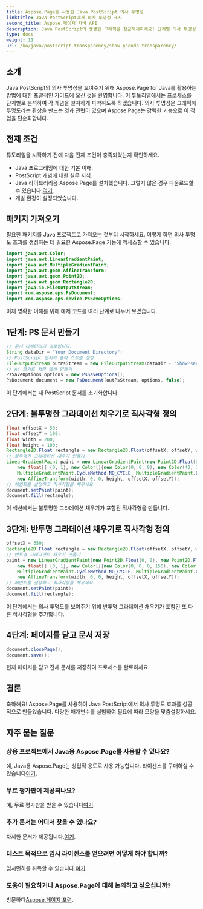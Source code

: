 ```yaml
---
title: Aspose.Page를 사용한 Java PostScript 의사 투명성
linktitle: Java PostScript에서 의사 투명성 표시
second_title: Aspose.페이지 자바 API
description: Java PostScript의 생생한 그래픽을 잠금해제하세요! 단계별 의사 투명성 생성에 대한 Aspose.Page 튜토리얼을 따르십시오. 지금 다운로드하세요!
type: docs
weight: 11
url: /ko/java/postscript-transparency/show-pseudo-transparency/
---
```

## 소개
Java PostScript의 의사 투명성을 보여주기 위해 Aspose.Page for Java를 활용하는 방법에 대한 포괄적인 가이드에 오신 것을 환영합니다. 이 튜토리얼에서는 프로세스를 단계별로 분석하여 각 개념을 철저하게 파악하도록 하겠습니다. 의사 투명성은 그래픽에 투명도라는 환상을 만드는 것과 관련이 있으며 Aspose.Page는 강력한 기능으로 이 작업을 단순화합니다.
## 전제 조건
튜토리얼을 시작하기 전에 다음 전제 조건이 충족되었는지 확인하세요.
- Java 프로그래밍에 대한 기본 이해.
- PostScript 개념에 대한 실무 지식.
-  Java 라이브러리용 Aspose.Page를 설치했습니다. 그렇지 않은 경우 다운로드할 수 있습니다.[여기](https://releases.aspose.com/page/java/).
- 개발 환경이 설정되었습니다.
## 패키지 가져오기
필요한 패키지를 Java 프로젝트로 가져오는 것부터 시작하세요. 이렇게 하면 의사 투명도 효과를 생성하는 데 필요한 Aspose.Page 기능에 액세스할 수 있습니다.
```java
import java.awt.Color;
import java.awt.LinearGradientPaint;
import java.awt.MultipleGradientPaint;
import java.awt.geom.AffineTransform;
import java.awt.geom.Point2D;
import java.awt.geom.Rectangle2D;
import java.io.FileOutputStream;
import com.aspose.eps.PsDocument;
import com.aspose.eps.device.PsSaveOptions;
```
이제 명확한 이해를 위해 예제 코드를 여러 단계로 나누어 보겠습니다.
## 1단계: PS 문서 만들기
```java
// 문서 디렉터리의 경로입니다.
String dataDir = "Your Document Directory";
// PostScript 문서의 출력 스트림 생성
FileOutputStream outPsStream = new FileOutputStream(dataDir + "ShowPseudoTransparency_outPS.ps");
// A4 크기로 저장 옵션 만들기
PsSaveOptions options = new PsSaveOptions();
PsDocument document = new PsDocument(outPsStream, options, false);
```
이 단계에서는 새 PostScript 문서를 초기화합니다.
## 2단계: 불투명한 그라데이션 채우기로 직사각형 정의
```java
float offsetX = 50;
float offsetY = 100;
float width = 200;
float height = 100;
Rectangle2D.Float rectangle = new Rectangle2D.Float(offsetX, offsetY, width, height);
// 불투명한 그라데이션 채우기 만들기
LinearGradientPaint paint = new LinearGradientPaint(new Point2D.Float(0, 0), new Point2D.Float(200, 100),
    new float[] {0, 1}, new Color[]{new Color(0, 0, 0), new Color(40, 128, 70)},
    MultipleGradientPaint.CycleMethod.NO_CYCLE, MultipleGradientPaint.ColorSpaceType.SRGB,
    new AffineTransform(width, 0, 0, height, offsetX, offsetY));
// 페인트를 설정하고 직사각형을 채우세요
document.setPaint(paint);
document.fill(rectangle);
```
이 섹션에서는 불투명한 그라데이션 채우기가 포함된 직사각형을 만듭니다.
## 3단계: 반투명 그라데이션 채우기로 직사각형 정의
```java
offsetX = 350;
Rectangle2D.Float rectangle = new Rectangle2D.Float(offsetX, offsetY, width, height);
// 반투명 그래디언트 채우기 만들기
paint = new LinearGradientPaint(new Point2D.Float(0, 0), new Point2D.Float(200, 100),
    new float[] {0, 1}, new Color[]{new Color(0, 0, 0, 150), new Color(40, 128, 70, 50)},
    MultipleGradientPaint.CycleMethod.NO_CYCLE, MultipleGradientPaint.ColorSpaceType.SRGB,
    new AffineTransform(width, 0, 0, height, offsetX, offsetY));
// 페인트를 설정하고 직사각형을 채우세요
document.setPaint(paint);
document.fill(rectangle);
```
이 단계에서는 의사 투명도를 보여주기 위해 반투명 그라데이션 채우기가 포함된 또 다른 직사각형을 추가합니다.
## 4단계: 페이지를 닫고 문서 저장
```java
document.closePage();
document.save();
```
현재 페이지를 닫고 전체 문서를 저장하여 프로세스를 완료하세요.
## 결론
축하해요! Aspose.Page를 사용하여 Java PostScript에서 의사 투명도 효과를 성공적으로 만들었습니다. 다양한 매개변수를 실험하여 필요에 따라 모양을 맞춤설정하세요.
## 자주 묻는 질문
### 상용 프로젝트에서 Java용 Aspose.Page를 사용할 수 있나요?
 예, Java용 Aspose.Page는 상업적 용도로 사용 가능합니다. 라이센스를 구매하실 수 있습니다[여기](https://purchase.aspose.com/buy).
### 무료 평가판이 제공되나요?
 예, 무료 평가판을 받을 수 있습니다[여기](https://releases.aspose.com/).
### 추가 문서는 어디서 찾을 수 있나요?
 자세한 문서가 제공됩니다.[여기](https://reference.aspose.com/page/java/).
### 테스트 목적으로 임시 라이센스를 얻으려면 어떻게 해야 합니까?
 임시면허를 취득할 수 있습니다.[여기](https://purchase.aspose.com/temporary-license/).
### 도움이 필요하거나 Aspose.Page에 대해 논의하고 싶으십니까?
 방문하다[Aspose.페이지 포럼](https://forum.aspose.com/c/page/39).
